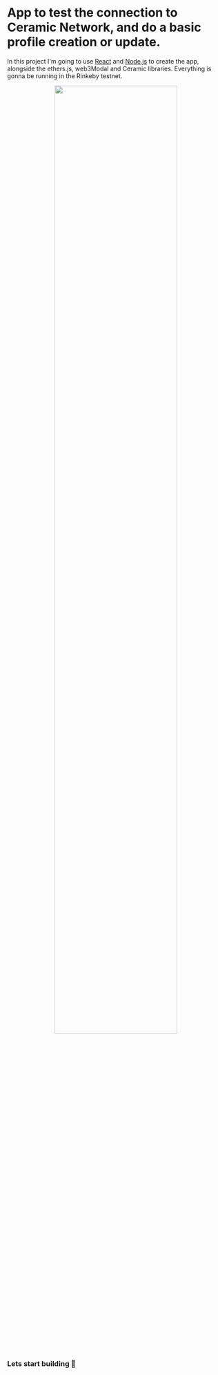 # App to test the connection to Ceramic Network, and do a basic profile creation or update.

In this project I'm going to use [React](https://reactjs.org/) and [Node.js](https://nodejs.org/) to create the app, alongside the ethers.js, web3Modal and Ceramic libraries. Everything is gonna be running in the Rinkeby testnet.



<p align="center"><img src='https://moonbeam.network/wp-content/uploads/2021/05/ceramic-500.png' width="75%" height="75%" ></p>


### Lets start building 🚀
